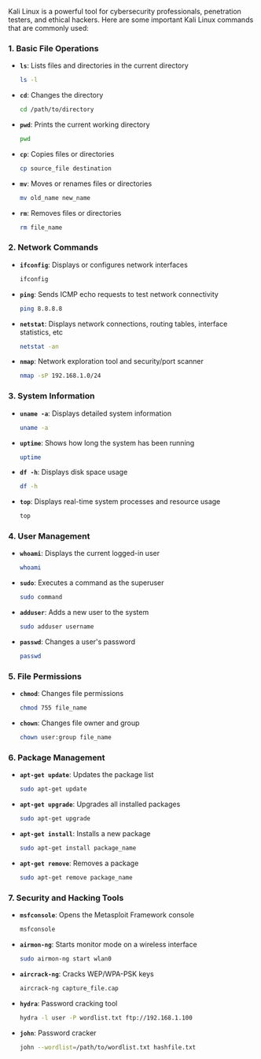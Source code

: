 Kali Linux is a powerful tool for cybersecurity professionals, penetration testers, and ethical hackers. Here are some important Kali Linux commands that are commonly used:

### 1. **Basic File Operations**
   - **`ls`**: Lists files and directories in the current directory
     ```bash
     ls -l
     ```
   - **`cd`**: Changes the directory
     ```bash
     cd /path/to/directory
     ```
   - **`pwd`**: Prints the current working directory
     ```bash
     pwd
     ```
   - **`cp`**: Copies files or directories
     ```bash
     cp source_file destination
     ```
   - **`mv`**: Moves or renames files or directories
     ```bash
     mv old_name new_name
     ```
   - **`rm`**: Removes files or directories
     ```bash
     rm file_name
     ```

### 2. **Network Commands**
   - **`ifconfig`**: Displays or configures network interfaces
     ```bash
     ifconfig
     ```
   - **`ping`**: Sends ICMP echo requests to test network connectivity
     ```bash
     ping 8.8.8.8
     ```
   - **`netstat`**: Displays network connections, routing tables, interface statistics, etc
     ```bash
     netstat -an
     ```
   - **`nmap`**: Network exploration tool and security/port scanner
     ```bash
     nmap -sP 192.168.1.0/24
     ```

### 3. **System Information**
   - **`uname -a`**: Displays detailed system information
     ```bash
     uname -a
     ```
   - **`uptime`**: Shows how long the system has been running
     ```bash
     uptime
     ```
   - **`df -h`**: Displays disk space usage
     ```bash
     df -h
     ```
   - **`top`**: Displays real-time system processes and resource usage
     ```bash
     top
     ```

### 4. **User Management**
   - **`whoami`**: Displays the current logged-in user
     ```bash
     whoami
     ```
   - **`sudo`**: Executes a command as the superuser
     ```bash
     sudo command
     ```
   - **`adduser`**: Adds a new user to the system
     ```bash
     sudo adduser username
     ```
   - **`passwd`**: Changes a user's password
     ```bash
     passwd
     ```

### 5. **File Permissions**
   - **`chmod`**: Changes file permissions
     ```bash
     chmod 755 file_name
     ```
   - **`chown`**: Changes file owner and group
     ```bash
     chown user:group file_name
     ```

### 6. **Package Management**
   - **`apt-get update`**: Updates the package list
     ```bash
     sudo apt-get update
     ```
   - **`apt-get upgrade`**: Upgrades all installed packages
     ```bash
     sudo apt-get upgrade
     ```
   - **`apt-get install`**: Installs a new package
     ```bash
     sudo apt-get install package_name
     ```
   - **`apt-get remove`**: Removes a package
     ```bash
     sudo apt-get remove package_name
     ```

### 7. **Security and Hacking Tools**
   - **`msfconsole`**: Opens the Metasploit Framework console
     ```bash
     msfconsole
     ```
   - **`airmon-ng`**: Starts monitor mode on a wireless interface
     ```bash
     sudo airmon-ng start wlan0
     ```
   - **`aircrack-ng`**: Cracks WEP/WPA-PSK keys
     ```bash
     aircrack-ng capture_file.cap
     ```
   - **`hydra`**: Password cracking tool
     ```bash
     hydra -l user -P wordlist.txt ftp://192.168.1.100
     ```
   - **`john`**: Password cracker
     ```bash
     john --wordlist=/path/to/wordlist.txt hashfile.txt
     ```

